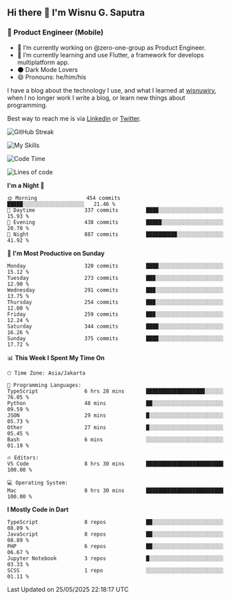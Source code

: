 ## Hi there 👋 I'm Wisnu G. Saputra

### :mobile_phone_off: Product Engineer (Mobile)

- 🔭 I’m currently working on @zero-one-group as Product Engineer.
- 🌱 I’m currently learning and use Flutter, a framework for develops multiplatform app.
- 🌑 Dark Mode Lovers
- 😄 Pronouns: he/him/his

I have a blog about the technology I use, and what I learned at [wisnuwiry](https://wisnuwiry.space/), when I no longer work I write a blog, or learn new things about programming.

Best way to reach me is via [Linkedin](https://www.linkedin.com/in/wisnu-saputra/) or [Twitter](https://twitter.com/wisnuwiry).

![GitHub Streak](https://streak-stats.demolab.com?user=wisnuwiry&theme=dark&hide_border=true)

![My Skills](https://skillicons.dev/icons?i=dart,flutter,kotlin,swift,go,js,css,neovim,git,linux&perline=5)

<!--START_SECTION:waka-->
![Code Time](http://img.shields.io/badge/Code%20Time-1%2C900%20hrs%209%20mins-blue)

![Lines of code](https://img.shields.io/badge/From%20Hello%20World%20I%27ve%20Written-4.0%20million%20lines%20of%20code-blue)

**I'm a Night 🦉** 

```text
🌞 Morning                454 commits         █████░░░░░░░░░░░░░░░░░░░░   21.46 % 
🌆 Daytime                337 commits         ████░░░░░░░░░░░░░░░░░░░░░   15.93 % 
🌃 Evening                438 commits         █████░░░░░░░░░░░░░░░░░░░░   20.70 % 
🌙 Night                  887 commits         ██████████░░░░░░░░░░░░░░░   41.92 % 
```
📅 **I'm Most Productive on Sunday** 

```text
Monday                   320 commits         ████░░░░░░░░░░░░░░░░░░░░░   15.12 % 
Tuesday                  273 commits         ███░░░░░░░░░░░░░░░░░░░░░░   12.90 % 
Wednesday                291 commits         ███░░░░░░░░░░░░░░░░░░░░░░   13.75 % 
Thursday                 254 commits         ███░░░░░░░░░░░░░░░░░░░░░░   12.00 % 
Friday                   259 commits         ███░░░░░░░░░░░░░░░░░░░░░░   12.24 % 
Saturday                 344 commits         ████░░░░░░░░░░░░░░░░░░░░░   16.26 % 
Sunday                   375 commits         ████░░░░░░░░░░░░░░░░░░░░░   17.72 % 
```


📊 **This Week I Spent My Time On** 

```text
🕑︎ Time Zone: Asia/Jakarta

💬 Programming Languages: 
TypeScript               6 hrs 28 mins       ███████████████████░░░░░░   76.05 % 
Python                   48 mins             ██░░░░░░░░░░░░░░░░░░░░░░░   09.59 % 
JSON                     29 mins             █░░░░░░░░░░░░░░░░░░░░░░░░   05.73 % 
Other                    27 mins             █░░░░░░░░░░░░░░░░░░░░░░░░   05.45 % 
Bash                     6 mins              ░░░░░░░░░░░░░░░░░░░░░░░░░   01.19 % 

🔥 Editors: 
VS Code                  8 hrs 30 mins       █████████████████████████   100.00 % 

💻 Operating System: 
Mac                      8 hrs 30 mins       █████████████████████████   100.00 % 
```

**I Mostly Code in Dart** 

```text
TypeScript               8 repos             ██░░░░░░░░░░░░░░░░░░░░░░░   08.89 % 
JavaScript               8 repos             ██░░░░░░░░░░░░░░░░░░░░░░░   08.89 % 
PHP                      6 repos             ██░░░░░░░░░░░░░░░░░░░░░░░   06.67 % 
Jupyter Notebook         3 repos             █░░░░░░░░░░░░░░░░░░░░░░░░   03.33 % 
SCSS                     1 repo              ░░░░░░░░░░░░░░░░░░░░░░░░░   01.11 % 
```




 Last Updated on 25/05/2025 22:18:17 UTC
<!--END_SECTION:waka-->
